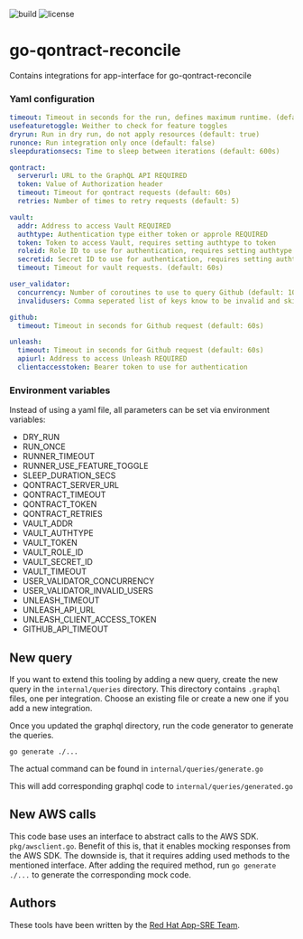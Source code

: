 ![build](https://ci.ext.devshift.net/buildStatus/icon?job=app-sre-go-qontract-reconcile-gh-build-master)
![license](https://img.shields.io/github/license/app-sre/go-qontract-reconcile.svg?style=flat)


# go-qontract-reconcile

Contains integrations for app-interface for go-qontract-reconcile

### Yaml configuration

```YAML
timeout: Timeout in seconds for the run, defines maximum runtime. (default: 0)
usefeaturetoggle: Weither to check for feature toggles
dryrun: Run in dry run, do not apply resources (default: true)
runonce: Run integration only once (default: false)
sleepdurationsecs: Time to sleep between iterations (default: 600s)

qontract: 
  serverurl: URL to the GraphQL API REQUIRED
  token: Value of Authorization header
  timeout: Timeout for qontract requests (default: 60s) 
  retries: Number of times to retry requests (default: 5)

vault:
  addr: Address to access Vault REQUIRED
  authtype: Authentication type either token or approle REQUIRED
  token: Token to access Vault, requires setting authtype to token
  roleid: Role ID to use for authentication, requires setting authtype to approle 
  secretid: Secret ID to use for authentication, requires setting authtype to approle
  timeout: Timeout for vault requests. (default: 60s) 

user_validator:
  concurrency: Number of coroutines to use to query Github (default: 10)
  invalidusers: Comma seperated list of keys know to be invalid and skipd for pgp key validation

github:
  timeout: Timeout in seconds for Github request (default: 60s)

unleash:
  timeout: Timeout in seconds for Github request (default: 60s)
  apiurl: Address to access Unleash REQUIRED
  clientaccesstoken: Bearer token to use for authentication
```

### Environment variables

Instead of using a yaml file, all parameters can be set via environment variables:
 * DRY_RUN
 * RUN_ONCE
 * RUNNER_TIMEOUT
 * RUNNER_USE_FEATURE_TOGGLE
 * SLEEP_DURATION_SECS
 * QONTRACT_SERVER_URL
 * QONTRACT_TIMEOUT
 * QONTRACT_TOKEN
 * QONTRACT_RETRIES
 * VAULT_ADDR
 * VAULT_AUTHTYPE
 * VAULT_TOKEN
 * VAULT_ROLE_ID
 * VAULT_SECRET_ID
 * VAULT_TIMEOUT
 * USER_VALIDATOR_CONCURRENCY
 * USER_VALIDATOR_INVALID_USERS
 * UNLEASH_TIMEOUT
 * UNLEASH_API_URL
 * UNLEASH_CLIENT_ACCESS_TOKEN
 * GITHUB_API_TIMEOUT


## New query

If you want to extend this tooling by adding a new query, create the new query in the `internal/queries` directory. This directory contains `.graphql` files, one per integration. Choose an existing file or create a new one if you add a new integration. 

Once you updated the graphql directory, run the code generator to generate the queries.

`go generate ./...`

The actual command can be found in `internal/queries/generate.go`

This will add corresponding graphql code to `internal/queries/generated.go` 


## New AWS calls

This code base uses an interface to abstract calls to the AWS SDK. `pkg/awsclient.go`. Benefit of this is, that it enables mocking responses from the AWS SDK. The downside is, that it requires adding used methods to the mentioned interface. After adding the required method, run  `go generate ./...` to generate the corresponding mock code. 


## Authors

These tools have been written by the [Red Hat App-SRE Team](mailto:sd-app-sre@redhat.com).
